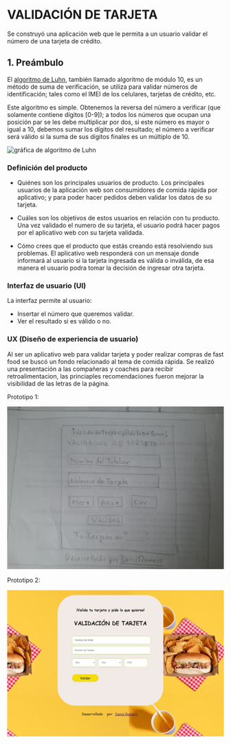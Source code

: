 # VALIDACIÓN DE TARJETA
Se construyó una aplicación web que le permita a un
usuario validar el número de una tarjeta de crédito. 


## 1. Preámbulo

El [algoritmo de Luhn](https://es.wikipedia.org/wiki/Algoritmo_de_Luhn),
también llamado algoritmo de módulo 10, es un método de suma de verificación,
se utiliza para validar números de identificación; tales como el IMEI de los
celulares, tarjetas de crédito, etc.

Este algoritmo es simple. Obtenemos la reversa del número a verificar (que
solamente contiene dígitos [0-9]); a todos los números que ocupan una posición
par se les debe multiplicar por dos, si este número es mayor o igual a 10,
debemos sumar los dígitos del resultado; el número a verificar será válido si
la suma de sus dígitos finales es un múltiplo de 10.

![gráfica de algoritmo de Luhn](https://www.101computing.net/wp/wp-content/uploads/Luhn-Algorithm.png)


### Definición del producto

* Quiénes son los principales usuarios de producto.
Los principales usuarios de la aplicación web son consumidores de comida rápida por aplicativo; 
y para poder hacer pedidos deben validar los datos de su tarjeta.

* Cuáles son los objetivos de estos usuarios en relación con tu producto.
Una vez validado el numero de su tarjeta, el usuario podrá hacer pagos por el aplicativo web con su tarjeta validada.

* Cómo crees que el producto que estás creando está resolviendo sus problemas.
El aplicativo web responderá con un mensaje donde informará al usuario
si la tarjeta ingresada es válida o inválida, de esa manera el usuario podra tomar la decisión de ingresar otra tarjeta.

### Interfaz de usuario (UI)

La interfaz permite al usuario:

* Insertar el número que queremos validar.
* Ver el resultado si es válido o no.


### UX (Diseño de experiencia de usuario)
Al ser un aplicativo web para validar tarjeta y poder realizar compras de fast food se buscó un fondo relacionado al tema de comida rápida.
Se realizó una presentación  a las compañeras y coaches para recibir retroalimentacion, las princiaples recomendaciones fueron mejorar la visibilidad de las letras  de la página.  

Prototipo 1:

![PROTOTIPO Inicial](https://github.com/Denimarx/LIM018-card-validation/blob/main/src/images/prototipo-inicial.jpeg?raw=true)


Prototipo 2:

![PROTOTIPO FINAL](https://github.com/Denimarx/LIM018-card-validation/blob/main/src/images/prototipo-final.jpeg?raw=true)





